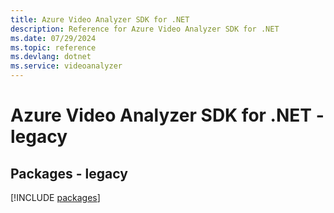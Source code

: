 ```yaml
---
title: Azure Video Analyzer SDK for .NET
description: Reference for Azure Video Analyzer SDK for .NET
ms.date: 07/29/2024
ms.topic: reference
ms.devlang: dotnet
ms.service: videoanalyzer
---
```

# Azure Video Analyzer SDK for .NET - legacy
## Packages - legacy
[!INCLUDE [packages](video-analyzer-index.md)]